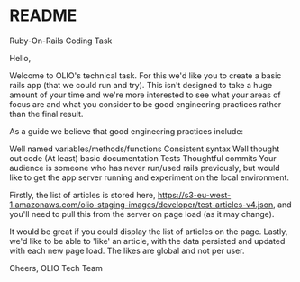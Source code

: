 # README

Ruby-On-Rails Coding Task

Hello,

Welcome to OLIO's technical task. For this we'd like you to create a basic rails app (that we could run and try). This isn't designed to take a huge amount of your time and we're more interested to see what your areas of focus are and what you consider to be good engineering practices rather than the final result.

As a guide we believe that good engineering practices include:

Well named variables/methods/functions
Consistent syntax
Well thought out code
(At least) basic documentation
Tests
Thoughtful commits
Your audience is someone who has never run/used rails previously, but would like to get the app server running and experiment on the local environment.

Firstly, the list of articles is stored here, https://s3-eu-west-1.amazonaws.com/olio-staging-images/developer/test-articles-v4.json, and you'll need to pull this from the server on page load (as it may change).

It would be great if you could display the list of articles on the page. Lastly, we'd like to be able to 'like' an article, with the data persisted and updated with each new page load. The likes are global and not per user.

Cheers, OLIO Tech Team
